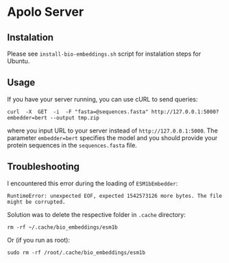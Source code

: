 # Apolo Server
## Instalation
Please see `install-bio-embeddings.sh` script for instalation steps for Ubuntu.

## Usage
If you have your server running, you can use cURL to send queries:
```
curl  -X  GET  -i  -F "fasta=@sequences.fasta" http://127.0.0.1:5000?embedder=bert --output tmp.zip
```
where you input URL to your server instead of `http://127.0.0.1:5000`. The parameter `embedder=bert` specifies the model and you should provide your protein sequences in the `sequences.fasta` file.

## Troubleshooting
I encountered this error during the loading of `ESM1bEmbedder`:
```
RuntimeError: unexpected EOF, expected 1542573126 more bytes. The file might be corrupted.
```
Solution was to delete the respective folder in `.cache` directory:
```
rm -rf ~/.cache/bio_embeddings/esm1b
```
Or (if you run as root):
```
sudo rm -rf /root/.cache/bio_embeddings/esm1b
```